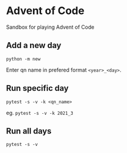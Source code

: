 # Advent of Code
Sandbox for playing Advent of Code

## Add a new day
```
python -m new
```
Enter qn name in prefered format `<year>_<day>`.

## Run specific day
```
pytest -s -v -k <qn_name>
```
eg. `pytest -s -v -k 2021_3`

## Run all days
```
pytest -s -v
```

